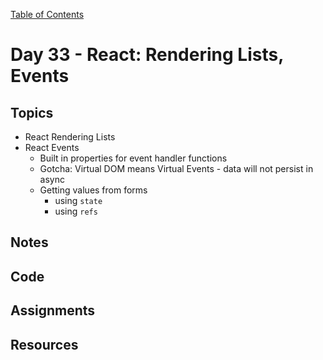 [Table of Contents](/README.md)

# Day 33 - React: Rendering Lists, Events

## Topics
* React Rendering Lists
* React Events
  * Built in properties for event handler functions
  * Gotcha: Virtual DOM means Virtual Events - data will not persist in async
  * Getting values from forms
    * using `state`
    * using `refs`

## Notes
<!-- More detailed notes from class, including whiteboard photos etc -->

## Code
<!-- Make sure to update the XX in the folder name if you uncomment this block-->
<!-- [Code we wrote in class today](https://github.com/TIY-Austin-Front-End-Engineering/Curriculum/tree/feb2016/notes/day-33/code) -->

## Assignments

## Resources
